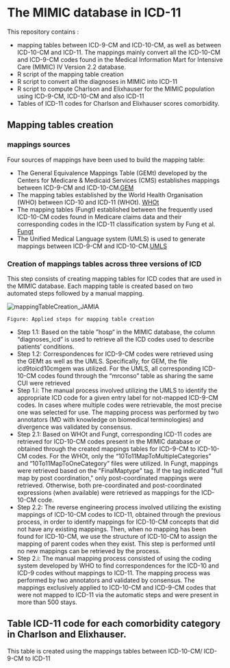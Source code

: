 # The MIMIC database in ICD-11

This repository contains :
- mapping tables between ICD-9-CM and ICD-10-CM, as well as between ICD-10-CM and ICD-11. The mappings mainly convert all the ICD-10-CM and ICD-9-CM codes found in the Medical Information Mart for Intensive Care (MIMIC) IV Version 2.2 database.
- R script of the mapping table creation
- R script to convert all the diagnoses in MIMIC into ICD-11
- R script to compute Charlson and Elixhauser for the MIMIC population using ICD-9-CM, ICD-10-CM and also ICD-11
- Tables of ICD-11 codes for Charlson and Elixhauser scores comorbidity. 

## Mapping tables creation

### mappings sources
Four sources of mappings have been used to build the mapping table:
- The General Equivalence Mappings Table (GEMt) developed by the Centers for Medicare & Medicaid Services (CMS) establishes mappings between ICD-9-CM and ICD-10-CM.[GEM](https://www.nber.org/research/data/icd-9-cm-and-icd-10-cm-and-icd-10-pcs-crosswalk-or-general-equivalence-mappings)
- The mapping tables established by the World Health Organisation (WHO) between ICD-10 and ICD-11 (WHOt). [WHOt](https://icd.who.int/browse11/Downloads/Download?fileName=mapping.zip)
- The mapping tables (Fungt) established between the frequently used ICD-10-CM codes found in Medicare claims data and their corresponding codes in the ICD-11 classification system by Fung et al. [Fungt](https://pubmed.ncbi.nlm.nih.gov/34383897/)
- The Unified Medical Language system (UMLS) is used to generate mappings between ICD-9-CM and ICD-10-CM.[UMLS](https://pubmed.ncbi.nlm.nih.gov/33059367/)

### Creation of mappings tables across three versions of ICD
This step consists of creating mapping tables for ICD codes that are used in the MIMIC database. Each mapping table is created based on two automated steps followed by a manual mapping. 

![mappingTableCreation_JAMIA](https://github.com/JeanNikiema/mimicinicd11/assets/110404054/41cd2676-5974-4881-a346-9f11504bcfca)

    Figure: Applied steps for mapping table creation

- Step 1.1: Based on the table ”hosp“ in the MIMIC database, the column “diagnoses_icd” is used to retrieve all the ICD codes used to describe patients’ conditions.
- Step 1.2: Correspondences for ICD-9-CM codes were retrieved using the GEMt as well as the UMLS. Specifically, for GEM, the file icd9toicd10cmgem was utilized. For the UMLS, all corresponding ICD-10-CM codes found through the “mrconso” table  as sharing the same CUI were retrieved
- Step 1.i: The manual process involved utilizing the UMLS to identify the appropriate ICD code for a given entry label for not-mapped ICD-9-CM codes. In cases where multiple codes were retrievable, the most precise one was selected for use. The mapping process was performed by two annotators (MD with knowledge on biomedical terminologies) and divergence was validated by consensus.
- Step 2.1: Based on WHOt and Fungt,  corresponding ICD-11 codes are retrieved for ICD-10-CM codes present in the MIMIC database or obtained through the created mappings tables for ICD-9-CM to ICD-10-CM codes. For the WHOt, only the “10To11MapToMultipleCategories” and “10To11MapToOneCategory” files were utilized. In Fungt, mappings were retrieved based on the "FinalMaptype" tag. If the tag indicated "full map by post coordination," only post-coordinated mappings were retrieved. Otherwise, both pre-coordinated and post-coordinated expressions (when available) were retrieved as mappings for the ICD-10-CM code.
- Step 2.2: The reverse engineering process involved utilizing the existing mappings of ICD-10-CM codes to ICD-11, obtained through the previous process, in order to identify mappings for ICD-10-CM concepts that did not have any existing mappings. Then, when no mapping has been found for ICD-10-CM, we use the structure of ICD-10-CM to assign the mapping of parent codes when they exist. This step is performed until no new mappings can be retrieved by the process.
- Step 2.i: The manual mapping process consisted of using the coding system developed by WHO to find correspondences for the ICD-10 and ICD-9 codes without mappings to ICD-11. The mapping process was performed by two annotators and validated by consensus. The mappings exclusively applied to ICD-10-CM and ICD-9-CM codes that were not mapped to ICD-11 via the automatic steps and were present in more than 500 stays.

## Table ICD-11 code for each comorbidity category in Charlson and Elixhauser. 

This table is created using the mappings tables between ICD-10-CM/ ICD-9-CM to ICD-11


